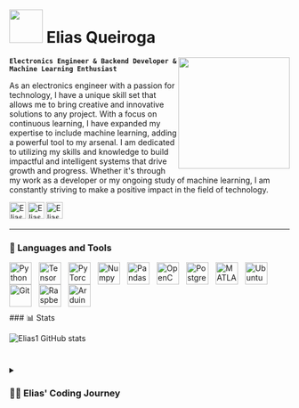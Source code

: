 # <img src="https://media4.giphy.com/media/kH1DBkPNyZPOk0BxrM/giphy.gif?cid=ecf05e4760z8d7nmi0ini0t56qrgwrdqoqfqtjhchk71utxf&rid=giphy.gif&ct=s" width="60"> Elias Queiroga

<img align='right' src="https://media.giphy.com/media/M9gbBd9nbDrOTu1Mqx/giphy.gif" width="200">

**`Electronics Engineer & Backend Developer & Machine Learning Enthusiast`**

As an electronics engineer with a passion for technology, I have a unique skill set that allows me to bring creative and innovative solutions to any project. With a focus on continuous learning, I have expanded my expertise to include machine learning, adding a powerful tool to my arsenal. I am dedicated to utilizing my skills and knowledge to build impactful and intelligent systems that drive growth and progress. Whether it's through my work as a developer or my ongoing study of machine learning, I am constantly striving to make a positive impact in the field of technology.

<a href="https://www.linkedin.com/in/elias-queiroga/">
  <img align="left" alt="Elias' LinkedIn" width="30px" src="https://cdn.jsdelivr.net/gh/devicons/devicon/icons/linkedin/linkedin-original.svg" />
</a>
<a href="https://www.kaggle.com/eliasqueirogavieira">
  <img align="left" alt="Elias' Kaggle" width="30px" src="https://cdn.jsdelivr.net/gh/devicons/devicon/icons/kaggle/kaggle-original.svg" />
</a>
<a href="https://hub.docker.com/u/eliasqueirogavieira">
  <img align="left" alt="Elias' Docker" width="30px" src="https://cdn.jsdelivr.net/gh/devicons/devicon/icons/docker/docker-original.svg" />
</a>
<br />
<br>

---

### 🧰 Languages and Tools

<img align="left" alt="Python" width="40px" style="padding-right:10px;" src="https://cdn.jsdelivr.net/gh/devicons/devicon/icons/python/python-original.svg"/>
<img align="left" alt="TensorFlow" width="40px" style="padding-right:10px;" src="https://cdn.jsdelivr.net/gh/devicons/devicon/icons/tensorflow/tensorflow-original.svg"/>
<img align="left" alt="PyTorch" width="40px" style="padding-right:10px;" src="https://cdn.jsdelivr.net/gh/devicons/devicon/icons/pytorch/pytorch-original.svg"/>
<img align="left" alt="Numpy" width="40px" style="padding-right:10px;" src="https://cdn.jsdelivr.net/gh/devicons/devicon/icons/numpy/numpy-original.svg"/>
<img align="left" alt="Pandas" width="40px" style="padding-right:10px;" src="https://cdn.jsdelivr.net/gh/devicons/devicon/icons/pandas/pandas-original.svg"/>
<img align="left" alt="OpenCV" width="40px" style="padding-right:10px;" src="https://cdn.jsdelivr.net/gh/devicons/devicon/icons/opencv/opencv-original.svg"/>
<img align="left" alt="PostgreSQL" width="40px" style="padding-right:10px;" src="https://cdn.jsdelivr.net/gh/devicons/devicon/icons/postgresql/postgresql-original.svg" />
<img align="left" alt="MATLAB" width="40px" style="padding-right:10px;" src="https://cdn.jsdelivr.net/gh/devicons/devicon/icons/matlab/matlab-original.svg" />
<img align="left" alt="Ubuntu" width="40px" style="padding-right:10px;" src="https://cdn.jsdelivr.net/gh/devicons/devicon/icons/ubuntu/ubuntu-plain.svg" />
<img align="left" alt="Git" width="40px" style="padding-right:10px;" src="https://cdn.jsdelivr.net/gh/devicons/devicon/icons/git/git-original.svg" />
<img align="left" alt="Raspberry" width="40px" style="padding-right:10px;" src="https://cdn.jsdelivr.net/gh/devicons/devicon/icons/raspberrypi/raspberrypi-original.svg"/>
<img align="left" alt="Arduino" width="40px" style="padding-right:10px;" src="https://cdn.jsdelivr.net/gh/devicons/devicon/icons/arduino/arduino-original.svg"/>
<br />
<br>

#

<br>
### 📊 Stats

![Elias1 GitHub stats](https://github-readme-stats.vercel.app/api?username=eliasqueirogavieira&show_icons=true&theme=gruvbox)

<!-- ![GitHub Streak](https://streak-stats.demolab.com?user=eliasqueirogavieira&theme=gruvbox&border_radius=4.5) -->

#

<details>
 <summary><h3>👨‍💻 Elias' Coding Journey</h3></summary>
 I've had a fascination with technology since my early days learning Java and C programming in 2009. However, it wasn't until I began studying electronics engineering in 2016 that I fully immersed myself in the world of code. Over the years, I've honed my skills in C, Python, VHDL, and other programming languages, finding a particular love for Python in the realm of digital signal processing. My interest in the field only grew as I delved into machine learning and became captivated by the endless possibilities it offers. I have taken it upon myself to expand my knowledge in this field, gaining proficiency in various libraries and APIs to deliver exceptional results. Currently, I am constantly pushing myself to grow, learning new programming languages, frameworks, and technologies such as Docker, AWS, and Django. My ultimate goal is to make a significant impact in the tech industry by using my skills and passion to bring innovative solutions to life.

[website]: https://fkcodes.com
[youtube]: https://youtube.com/fknight
